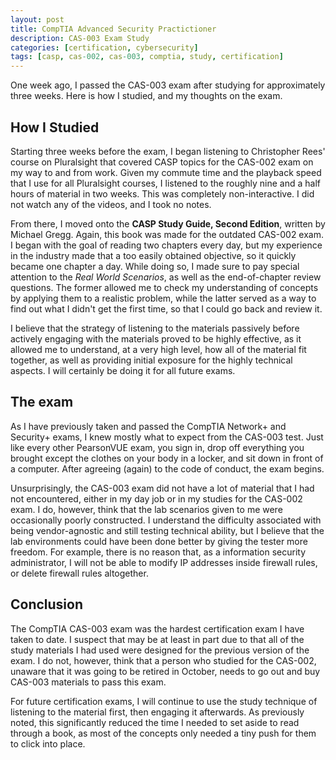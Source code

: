 ```yaml
---
layout: post
title: CompTIA Advanced Security Practictioner
description: CAS-003 Exam Study
categories: [certification, cybersecurity]
tags: [casp, cas-002, cas-003, comptia, study, certification]
---
```


One week ago, I passed the CAS-003 exam after studying for approximately three weeks. Here is how I studied, and my thoughts on the exam.


## How I Studied
Starting three weeks before the exam, I began listening to Christopher Rees' course on Pluralsight that covered CASP topics for the CAS-002 exam on my way to and from work. Given my commute time and the playback speed that I use for all Pluralsight courses, I listened to the roughly nine and a half hours of material in two weeks. This was completely non-interactive. I did not watch any of the videos, and I took no notes.

From there, I moved onto the **CASP Study Guide, Second Edition**, written by Michael Gregg. Again, this book was made for the outdated CAS-002 exam. I began with the goal of reading two chapters every day, but my experience in the industry made that a too easily obtained objective, so it quickly became one chapter a day. While doing so, I made sure to pay special attention to the _Real World Scenarios_, as well as the end-of-chapter review questions. The former allowed me to check my understanding of concepts by applying them to a realistic problem, while the latter served as a way to find out what I didn't get the first time, so that I could go back and review it. 

I believe that the strategy of listening to the materials passively before actively engaging with the materials proved to be highly effective, as it allowed me to understand, at a very high level, how all of the material fit together, as well as providing initial exposure for the highly technical aspects. I will certainly be doing it for all future exams.

## The exam
As I have previously taken and passed the CompTIA Network+ and Security+ exams, I knew mostly what to expect from the CAS-003 test. Just like every other PearsonVUE exam, you sign in, drop off everything you brought except the clothes on your body in a locker, and sit down in front of a computer. After agreeing (again) to the code of conduct, the exam begins.

Unsurprisingly, the CAS-003 exam did not have a lot of material that I had not encountered, either in my day job or in my studies for the CAS-002 exam. I do, however, think that the lab scenarios given to me were occasionally poorly constructed. I understand the difficulty associated with being vendor-agnostic and still testing technical ability, but I believe that the lab environments could have been done better by giving the tester more freedom. For example, there is no reason that, as a information security administrator, I will not be able to modify IP addresses inside firewall rules, or delete firewall rules altogether.

## Conclusion
The CompTIA CAS-003 exam was the hardest certification exam I have taken to date. I suspect that may be at least in part due to that all of the study materials I had used were designed for the previous version of the exam. I do not, however, think that a person who studied for the CAS-002, unaware that it was going to be retired in October, needs to go out and buy CAS-003 materials to pass this exam.

For future certification exams, I will continue to use the study technique of listening to the material first, then engaging it afterwards. As previously noted, this significantly reduced the time I needed to set aside to read through a book, as most of the concepts only needed a tiny push for them to click into place.
